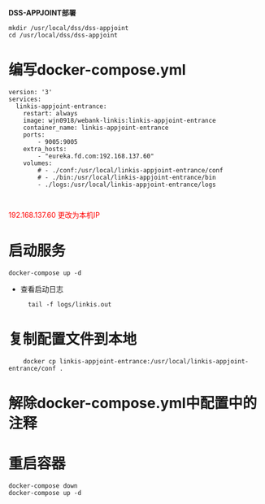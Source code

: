 <!--
 * @Author: wjn
 * @Date: 2020-03-11 10:57:22
 * @LastEditors: wjn
 * @LastEditTime: 2020-03-11 10:59:20
 -->
**DSS-APPJOINT部署**

    mkdir /usr/local/dss/dss-appjoint
    cd /usr/local/dss/dss-appjoint

# 编写docker-compose.yml
```
version: '3'
services: 
  linkis-appjoint-entrance:
    restart: always
    image: wjn0918/webank-linkis:linkis-appjoint-entrance
    container_name: linkis-appjoint-entrance
    ports: 
        - 9005:9005
    extra_hosts:
        - "eureka.fd.com:192.168.137.60"
    volumes: 
        # - ./conf:/usr/local/linkis-appjoint-entrance/conf
        # - ./bin:/usr/local/linkis-appjoint-entrance/bin
        - ./logs:/usr/local/linkis-appjoint-entrance/logs
        
        
```

<font color="red">192.168.137.60  更改为本机IP</font>


# 启动服务

    docker-compose up -d

* 查看启动日志 

        tail -f logs/linkis.out

# 复制配置文件到本地

        docker cp linkis-appjoint-entrance:/usr/local/linkis-appjoint-entrance/conf .

# 解除docker-compose.yml中配置中的注释

# 重启容器
```
docker-compose down
docker-compose up -d
```